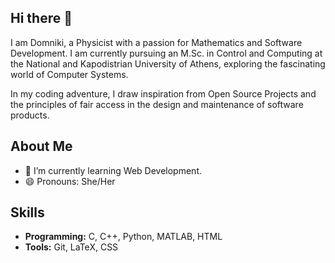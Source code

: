 ## Hi there 👋
I am Domniki, a Physicist with a passion for Mathematics and Software Development. I am currently pursuing an M.Sc. in Control and Computing at the National and Kapodistrian University of Athens, exploring the fascinating world of Computer Systems. 

In my coding adventure, I draw inspiration from Open Source Projects and the principles of fair access in the design and maintenance of software products.
<!--
**DomnikiB/DomnikiB** is a ✨ _special_ ✨ repository because its `README.md` (this file) appears on your GitHub profile.

Here are some ideas to get you started:

- 🔭 I’m currently working on ...
- 🌱 I’m currently learning ...
- 👯 I’m looking to collaborate on ...
- 🤔 I’m looking for help with ...
- 💬 Ask me about ...
- 📫 How to reach me: ...
- 😄 Pronouns: ...
- ⚡ Fun fact: ...
-->
## About Me
- 🌱 I’m currently learning Web Development.
- 😄 Pronouns: She/Her

## Skills
- **Programming:** C, C++, Python, MATLAB, HTML  
- **Tools:** Git, LaTeX, CSS
